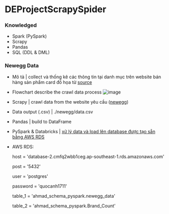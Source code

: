 # DEProjectScrapySpider 
### Knowledged
* Spark (PySpark)
* Scrapy
* Pandas
* SQL (DDL & DML)

### Newegg Data

* Mô tả | collect và thống kê các thông tin tại danh mục trên website bán hàng sản phẩm card đồ họa từ [source](https://www.newegg.com/GPUs-Video-Graphics-Cards/SubCategory/ID-48)
* Flowchart describe the crawl data process
![image](https://github.com/QuocAnh171/DEProjectScrapySpider/assets/74640069/643bc6c9-56a4-43e4-842c-dfa84f0284e2)


* Scrapy | crawl data from the website yêu cầu ([newegg](https://github.com/QuocAnh171/DEProjectScrapySpider/tree/master/newegg))
* Data output (.csv) | ./newegg/data.csv
* Pandas | build to DataFrame
* PySpark & Databricks | [xử lý data và load lên database được tạo sẵn bằng AWS RDS](https://github.com/QuocAnh171/DEProjectScrapySpider/blob/master/newegg_data/newegg_data_ETL.ipynb)

* AWS RDS:

  host = 'database-2.cmfq2wbb1ceg.ap-southeast-1.rds.amazonaws.com'
  
  post = '5432'
  
  user = 'postgres'
  
  password = 'quocanh1711'

  table_1 = 'ahmad_schema_pyspark.newegg_data'
  
  table_2 = 'ahmad_schema_pyspark.Brand_Count'
